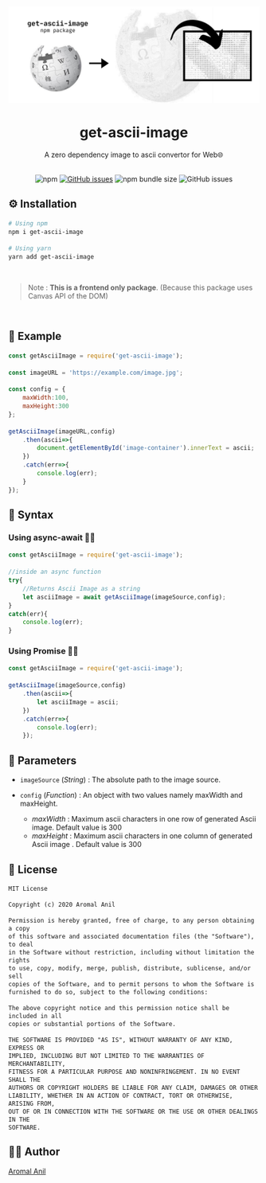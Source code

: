 
<div align="center">
	<img src="https://github.com/aromalanil/get-ascii-image/blob/master/demo/cover_image.jpg?raw=true" alt="Cover Image"></img>
    <h1>get-ascii-image</h1>
    <p>A zero dependency image to ascii convertor for Web🌐</p>
	<br/>
	<div align="center">
	<img alt="npm" src="https://img.shields.io/npm/v/get-ascii-image?style=for-the-badge">
	<a href="https://github.com/aromalanil/get-ascii-image/issues"><img alt="GitHub issues" src="https://img.shields.io/github/issues/aromalanil/get-ascii-image?style=for-the-badge"></a>
	<img alt="npm bundle size" src="https://img.shields.io/bundlephobia/minzip/get-ascii-image?style=for-the-badge">
	<img alt="GitHub issues" src="https://img.shields.io/github/issues/aromalanil/get-ascii-image?style=for-the-badge">
	</div>
</div>

## ⚙ Installation

```bash
# Using npm
npm i get-ascii-image

# Using yarn
yarn add get-ascii-image
```

<br/>

>Note : **This is a frontend only package**. (Because this package uses Canvas API of the DOM)

<br/>

## 🍰 Example

```js
const getAsciiImage = require('get-ascii-image');

const imageURL = 'https://example.com/image.jpg';

const config = {
	maxWidth:100,
	maxHeight:300
};

getAsciiImage(imageURL,config)
	.then(ascii=>{
		document.getElementById('image-container').innerText = ascii;
	})
	.catch(err=>{
		console.log(err);
	}
});
```

## 🧵 Syntax

### Using  async-await ✋🏻
```js
const getAsciiImage = require('get-ascii-image');

//inside an async function
try{
	//Returns Ascii Image as a string
	let asciiImage = await getAsciiImage(imageSource,config);
}
catch(err){
	console.log(err);
}
```
### Using Promise 🤝🏻
```js
const getAsciiImage = require('get-ascii-image');

getAsciiImage(imageSource,config)
	.then(ascii=>{
		let asciiImage = ascii;
	})
	.catch(err=>{
		console.log(err);
	});

```

## 🍬 Parameters

- ``imageSource`` (*String*) : The absolute path to the image source.
	
- ``config`` (*Function*) : An object with two values namely maxWidth and maxHeight.
	- *maxWidth* : Maximum ascii characters in one row of generated Ascii image. Default value is 300
	- *maxHeight* : Maximum ascii characters in one column of generated Ascii image . Default value is 300

## 📜 License

```
MIT License

Copyright (c) 2020 Aromal Anil

Permission is hereby granted, free of charge, to any person obtaining a copy
of this software and associated documentation files (the "Software"), to deal
in the Software without restriction, including without limitation the rights
to use, copy, modify, merge, publish, distribute, sublicense, and/or sell
copies of the Software, and to permit persons to whom the Software is
furnished to do so, subject to the following conditions:

The above copyright notice and this permission notice shall be included in all
copies or substantial portions of the Software.

THE SOFTWARE IS PROVIDED "AS IS", WITHOUT WARRANTY OF ANY KIND, EXPRESS OR
IMPLIED, INCLUDING BUT NOT LIMITED TO THE WARRANTIES OF MERCHANTABILITY,
FITNESS FOR A PARTICULAR PURPOSE AND NONINFRINGEMENT. IN NO EVENT SHALL THE
AUTHORS OR COPYRIGHT HOLDERS BE LIABLE FOR ANY CLAIM, DAMAGES OR OTHER
LIABILITY, WHETHER IN AN ACTION OF CONTRACT, TORT OR OTHERWISE, ARISING FROM,
OUT OF OR IN CONNECTION WITH THE SOFTWARE OR THE USE OR OTHER DEALINGS IN THE
SOFTWARE.
```

## ✍🏻 Author
[Aromal Anil](https://aromalanil.me)
